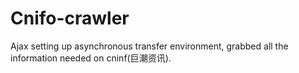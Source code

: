 # Cnifo-crawler
Ajax setting up asynchronous transfer environment, grabbed all the information needed on cninf(巨潮资讯).
